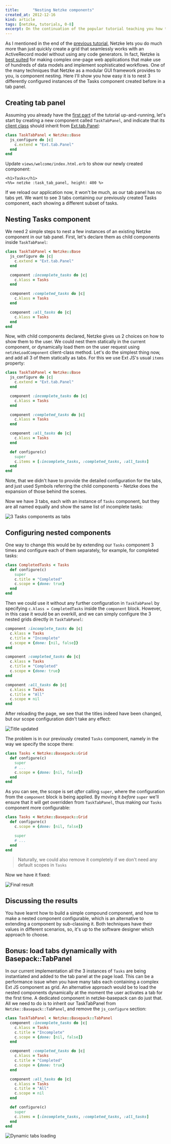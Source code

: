 ```yaml
---
title:      "Nesting Netzke components"
created_at: 2012-12-16
kind: article
tags: [netzke, tutorials, 0-8]
excerpt: On the continuation of the popular tutorial teaching you how to set up a <a href="/blog/2012/10/20/extjs-rails-crud-application-in-7-minutes/">CRUD web app in 7 minutes</a>, I'll show you how easy it is to nest existing Netzke components in a tab panel.
---
```


As I mentioned in the end of the [previous tutorial](/blog/2012/10/20/extjs-rails-crud-application-in-7-minutes/), Netzke lets you do much more than just quickly create a grid that seamlessly works with an ActiveRecord model without using any code generators. In fact, Netzke is [best suited](http://netzke-rubyconf-taiwan-2012.herokuapp.com) for making complex one-page web applications that make use of hundreds of data models and implement sophisticated workflows. One of the many techniques that Netzke as a modular GUI framework provides to you, is component nesting. Here I'll show you how easy it is to nest 3 differently configured instances of the Tasks component created before in a tab panel.

## Creating tab panel

Assuming you already have the [first part](/blog/2012/10/20/extjs-rails-crud-application-in-7-minutes/) of the tutorial up-and-running, let's start by creating a new component called `TaskTabPanel`, and indicate that its [client class](http://rdoc.info/github/netzke/netzke-core#Client_class) should inherit from [Ext.tab.Panel](http://docs.sencha.com/ext-js/4-1/#!/api/Ext.tab.Panel):

~~~ruby
class TaskTabPanel < Netzke::Base
  js_configure do |c|
    c.extend = "Ext.tab.Panel"
  end
end
~~~

Update `views/welcome/index.html.erb` to show our newly created component:

~~~erb
<h1>Tasks</h1>
<%%= netzke :task_tab_panel, height: 400 %>
~~~

If we reload our application now, it won't be much, as our tab panel has no tabs yet. We want to see 3 tabs containing our previously created Tasks component, each showing a different subset of tasks.

## Nesting Tasks component

We need 2 simple steps to nest a few instances of an existing Netzke component in our tab panel. First, let's declare them as child components inside `TaskTabPanel`:

~~~ruby
class TaskTabPanel < Netzke::Base
  js_configure do |c|
    c.extend = "Ext.tab.Panel"
  end

  component :incomplete_tasks do |c|
    c.klass = Tasks
  end

  component :completed_tasks do |c|
    c.klass = Tasks
  end

  component :all_tasks do |c|
    c.klass = Tasks
  end
end
~~~

Now, with child components declared, Netzke gives us 2 choices on how to show them to the user. We could nest them statically in the current component, or dynamically load them on the user request using `netzkeLoadComponent` client-class method. Let's do the simplest thing now, and add all 3 of them statically as tabs. For this we use Ext JS's usual `items` property:

~~~ruby
class TaskTabPanel < Netzke::Base
  js_configure do |c|
    c.extend = "Ext.tab.Panel"
  end

  component :incomplete_tasks do |c|
    c.klass = Tasks
  end

  component :completed_tasks do |c|
    c.klass = Tasks
  end

  component :all_tasks do |c|
    c.klass = Tasks
  end

  def configure(c)
    super
    c.items = [:incomplete_tasks, :completed_tasks, :all_tasks]
  end
end
~~~

Note, that we didn't have to provide the detailed configuration for the tabs, and just used Symbols referring the child components - Netzke does the expansion of those behind the scenes.

Now we have 3 tabs, each with an instance of `Tasks` component, but they are all named equally and show the same list of incomplete tasks:

![3 Tasks components as tabs](/images/2012-12-17-3-tabs.png)

## Configuring nested components

One way to change this would be by extending our `Tasks` component 3 times and configure each of them separately, for example, for completed tasks:

~~~ruby
class CompletedTasks < Tasks
  def configure(c)
    super
    c.title = "Completed"
    c.scope = {done: true}
  end
end
~~~

Then we could use it without any further configuration in `TaskTabPanel` by specifying `c.klass = CompletedTasks` inside the `component` block. However, in this case it would be an overkill, and we can simply configure the 3 nested grids directly in `TaskTabPanel`:

~~~ruby
component :incomplete_tasks do |c|
  c.klass = Tasks
  c.title = "Incomplete"
  c.scope = {done: [nil, false]}
end

component :completed_tasks do |c|
  c.klass = Tasks
  c.title = "Completed"
  c.scope = {done: true}
end

component :all_tasks do |c|
  c.klass = Tasks
  c.title = "All"
  c.scope = nil
end
~~~

After reloading the page, we see that the titles indeed have been changed, but our scope configuration didn't take any effect:

![Title updated](/images/2012-12-17-fixed-titles.png)

The problem is in our previously created `Tasks` component, namely in the way we specify the scope there:

~~~ruby
class Tasks < Netzke::Basepack::Grid
  def configure(c)
    super
    # ...
    c.scope = {done: [nil, false]}
  end
end
~~~

As you can see, the scope is set *after* calling `super`, where the configuration from the `component` block is being applied. By moving it *before* `super` we'll ensure that it will get overridden from `TaskTabPanel`, thus making our `Tasks` component more configurable:

~~~ruby
class Tasks < Netzke::Basepack::Grid
  def configure(c)
    c.scope = {done: [nil, false]}

    super
    # ...
  end
end
~~~

> Naturally, we could also remove it completely if we don't need any default scopes in `Tasks`

Now we have it fixed:

![Final result](/images/2012-12-17-final.png)

## Discussing the results

You have learnt how to build a simple compound component, and how to make a nested component configurable, which is an alternative to extending a component by sub-classing it. Both techniques have their values in different scenarios, so, it's up to the software designer which approach to choose.

## Bonus: load tabs dynamically with Basepack::TabPanel

In our current implementation all the 3 instances of `Tasks` are being instantiated and added to the tab panel at the page load. This can be a performance issue when you have many tabs each containing a complex Ext JS component as grid. An alternative approach would be to load the nested components dynamically at the moment the user activates a tab for the first time. A dedicated component in netzke-basepack can do just that. All we need to do is to inherit our TaskTabPanel from `Netzke::Basepack::TabPanel`, and remove the `js_configure` section:

~~~ruby
class TaskTabPanel < Netzke::Basepack::TabPanel
  component :incomplete_tasks do |c|
    c.klass = Tasks
    c.title = "Incomplete"
    c.scope = {done: [nil, false]}
  end

  component :completed_tasks do |c|
    c.klass = Tasks
    c.title = "Completed"
    c.scope = {done: true}
  end

  component :all_tasks do |c|
    c.klass = Tasks
    c.title = "All"
    c.scope = nil
  end

  def configure(c)
    super
    c.items = [:incomplete_tasks, :completed_tasks, :all_tasks]
  end
end
~~~

![Dynamic tabs loading](/images/2012-12-17-dynamic-tabs.png)
